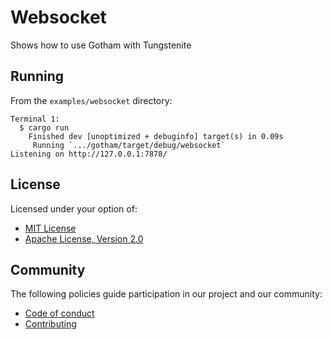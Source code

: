 # Websocket

Shows how to use Gotham with Tungstenite

## Running

From the `examples/websocket` directory:

```
Terminal 1:
  $ cargo run
    Finished dev [unoptimized + debuginfo] target(s) in 0.09s
     Running `.../gotham/target/debug/websocket`
Listening on http://127.0.0.1:7878/
```

## License

Licensed under your option of:

* [MIT License](../../LICENSE-MIT)
* [Apache License, Version 2.0](../../LICENSE-APACHE)

## Community

The following policies guide participation in our project and our community:

* [Code of conduct](../../CODE_OF_CONDUCT.md)
* [Contributing](../../CONTRIBUTING.md)

